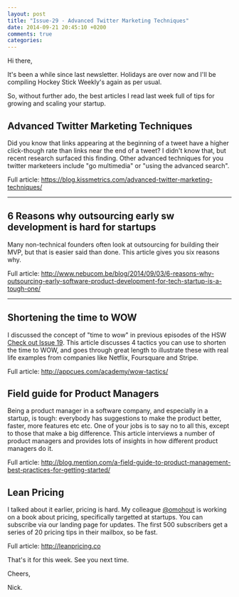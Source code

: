 ```yaml
---
layout: post
title: "Issue-29 - Advanced Twitter Marketing Techniques"
date: 2014-09-21 20:45:10 +0200
comments: true
categories: 
---
```

Hi there,

It's been a while since last newsletter. Holidays are over now and I'll be compiling Hockey Stick Weekly's again as per usual.

So, without further ado, the best articles I read last week full of tips for growing and scaling your startup.

## Advanced Twitter Marketing Techniques

Did you know that links appearing at the beginning of a tweet have a higher click-though rate than links near the end of a tweet? I didn't know that, but recent research surfaced this finding.  Other advanced techniques for you twitter marketeers include "go multimedia" or "using the advanced search". 

Full article: https://blog.kissmetrics.com/advanced-twitter-marketing-techniques/
<hr>

## 6 Reasons why outsourcing early sw development is hard for startups
Many non-technical founders often look at outsourcing for building their MVP, but that is easier said than done. This article gives you six reasons why.

Full article: http://www.nebucom.be/blog/2014/09/03/6-reasons-why-outsourcing-early-software-product-development-for-tech-startup-is-a-tough-one/
<hr>

## Shortening the time to WOW
I discussed the concept of "time to wow" in previous episodes of the HSW [Check out Issue 19](http://hockeystickweekly.com/blog/2014/04/21/issue-19/). This article discusses 4 tactics you can use to shorten the time to WOW, and goes through great length to illustrate these with real life examples from companies like Netflix, Foursquare and Stripe.

Full article: http://appcues.com/academy/wow-tactics/

## Field guide for Product Managers
Being a product manager in a software company, and especially in a startup, is tough: everybody has suggestions to make the product better, faster, more features etc etc. One of your jobs is to say no to all this, except to those that make a big difference. This article interviews a number of product managers and provides lots of insights in how different product managers do it.

Full article: http://blog.mention.com/a-field-guide-to-product-management-best-practices-for-getting-started/

## Lean Pricing
I talked about it earlier, pricing is hard. My colleague [@omohout](https://twitter.com/intent/user?screen_name=omohout) is working on a book about pricing, specifically targetted at startups. You can subscribe via our landing page for updates. The first 500 subscribers get a series of 20 pricing tips in their mailbox, so be fast.

Full article: http://leanpricing.co

That's it for this week. See you next time.

Cheers,

Nick.
